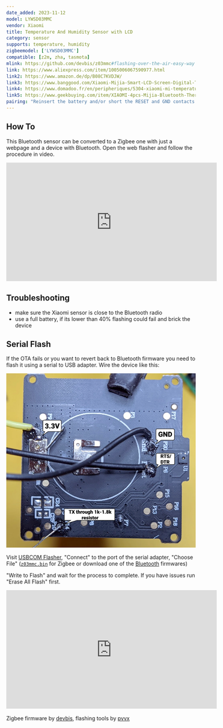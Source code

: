 ```yaml
---
date_added: 2023-11-12
model: LYWSD03MMC
vendor: Xiaomi
title: Temperature And Humidity Sensor with LCD
category: sensor
supports: temperature, humidity
zigbeemodel: ['LYWSD03MMC']
compatible: [z2m, zha, tasmota]
mlink: https://github.com/devbis/z03mmc#flashing-over-the-air-easy-way
link: https://www.aliexpress.com/item/1005006067590977.html
link2: https://www.amazon.de/dp/B08C7KVDJW/
link3: https://www.banggood.com/Xiaomi-Mijia-Smart-LCD-Screen-Digital-Thermometer-2-bluetooth-Temperature-Humidity-Sensor-Moisture-Meter-Mijia-App-p-1977441.html
link4: https://www.domadoo.fr/en/peripheriques/5304-xiaomi-mi-temperature-and-humidity-monitor-2-6934177717079.html
link5: https://www.geekbuying.com/item/XIAOMI-4pcs-Mijia-Bluetooth-Thermometer-Hygrometer-2-White-425423.html
pairing: "Reinsert the battery and/or short the RESET and GND contacts above the battery for 3 seconds."
---
```


## How To

This Bluetooth sensor can be converted to a Zigbee one with just a webpage and a device with Bluetooth. Open the web flasher and follow the procedure in video.

<iframe width="560" height="315" src="https://www.youtube-nocookie.com/embed/KO_fWBtoHq8?si=beaEVLiJ-b9rNWbO" title="YouTube video player" frameborder="0" allow="accelerometer; autoplay; clipboard-write; encrypted-media; gyroscope; picture-in-picture; web-share" allowfullscreen></iframe>

## Troubleshooting

- make sure the Xiaomi sensor is close to the Bluetooth radio
- use a full battery, if its lower than 40% flashing could fail and brick the device

## Serial Flash

If the OTA fails or you want to revert back to Bluetooth firmware you need to flash it using a serial to USB adapter. Wire the device like this:

![Pinout](/assets/images/devices/Xiaomi_LYWSD03MMC_pinout.webp)

Visit [USBCOM Flasher](https://pvvx.github.io/ATC_MiThermometer/USBCOMFlashTx.html), "Connect" to the port of the serial adapter, "Choose File" ([`z03mmc.bin`](https://github.com/devbis/z03mmc/releases) for Zigbee or download one of the [Bluetooth](https://github.com/pvvx/ATC_MiThermometer/tree/master) firmwares)

"Write to Flash" and wait for the process to complete. If you have issues run "Erase All Flash" first.

<iframe width="560" height="315" src="https://www.youtube-nocookie.com/embed/KD_bchKkwMQ?si=nD4jwLK9JDw9ym-A" title="YouTube video player" frameborder="0" allow="accelerometer; autoplay; clipboard-write; encrypted-media; gyroscope; picture-in-picture; web-share" allowfullscreen></iframe>

Zigbee firmware by [devbis](https://github.com/devbis/z03mmc), flashing tools by [pvvx](https://pvvx.github.io/)
